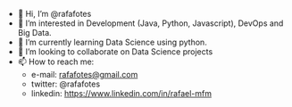 - 👋 Hi, I’m @rafafotes
- 👀 I’m interested in Development (Java, Python, Javascript), DevOps and Big Data.
- 🌱 I’m currently learning Data Science using python.
- 💞️ I’m looking to collaborate on Data Science projects
- 📫 How to reach me:
  - e-mail: rafafotes@gmail.com
  - twitter: @rafafotes
  - linkedin: https://www.linkedin.com/in/rafael-mfm

<!---
rafafotes/rafafotes is a ✨ special ✨ repository because its `README.md` (this file) appears on your GitHub profile.
You can click the Preview link to take a look at your changes.
--->

